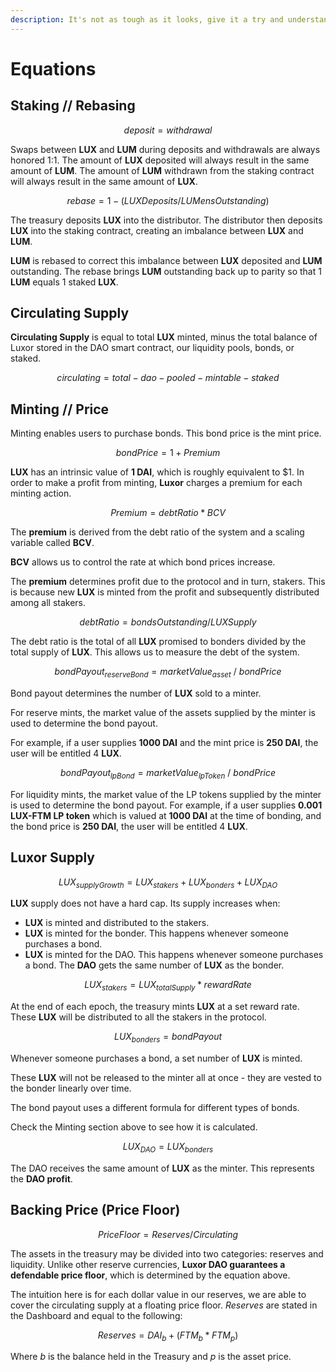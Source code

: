 ```yaml
---
description: It's not as tough as it looks, give it a try and understand how we operate.
---
```


# Equations

## Staking // Rebasing

$$
deposit = withdrawal
$$

Swaps between **LUX** and **LUM** during deposits and withdrawals are always honored 1:1. The amount of **LUX** deposited will always result in the same amount of **LUM**. The amount of **LUM** withdrawn from the staking contract will always result in the same amount of **LUX**.

$$
rebase = 1 - ( LUXDeposits / LUMens
Outstanding )
$$

The treasury deposits **LUX** into the distributor. The distributor then deposits **LUX** into the staking contract, creating an imbalance between **LUX** and **LUM**.&#x20;

**LUM** is rebased to correct this imbalance between **LUX** deposited and **LUM** outstanding. The rebase brings **LUM** outstanding back up to parity so that 1 **LUM** equals 1 staked **LUX**.

## Circulating Supply

**Circulating Supply** is equal to total **LUX** minted, minus the total balance of Luxor stored in the DAO smart contract, our liquidity pools, bonds, or staked.

$$
circulating = total - dao - pooled - mintable - staked
$$

## Minting // Price

Minting enables users to purchase bonds. This bond price is the mint price.

$$
bond Price = 1 + Premium
$$

**LUX** has an intrinsic value of **1 DAI**, which is roughly equivalent to $1. In order to make a profit from minting, **Luxor** charges a premium for each minting action.

$$
Premium = debt Ratio * BCV
$$

The **premium** is derived from the debt ratio of the system and a scaling variable called **BCV**.

**BCV** allows us to control the rate at which bond prices increase.

The **premium** determines profit due to the protocol and in turn, stakers. This is because new **LUX** is minted from the profit and subsequently distributed among all stakers.

$$
debt Ratio = bondsOutstanding/LUXSupply
$$

The debt ratio is the total of all **LUX** promised to bonders divided by the total supply of **LUX**. This allows us to measure the debt of the system.

$$
bondPayout_{reserveBond} = marketValue_{asset}\ /\ bondPrice
$$

Bond payout determines the number of **LUX** sold to a minter.&#x20;

For reserve mints, the market value of the assets supplied by the minter is used to determine the bond payout.&#x20;

For example, if a user supplies **1000 DAI** and the mint price is **250 DAI**, the user will be entitled 4 **LUX**.

$$
bondPayout_{lpBond} = marketValue_{lpToken}\ /\ bondPrice
$$

For liquidity mints, the market value of the LP tokens supplied by the minter is used to determine the bond payout. For example, if a user supplies **0.001 LUX-FTM LP token** which is valued at **1000 DAI** at the time of bonding, and the bond price is **250 DAI**, the user will be entitled 4 **LUX**.&#x20;

## **Luxor** Supply

$$
LUX_{supplyGrowth} = LUX_{stakers} + LUX_{bonders} + LUX_
{DAO}
$$

**LUX** supply does not have a hard cap. Its supply increases when:

* **LUX** is minted and distributed to the stakers.
* **LUX** is minted for the bonder. This happens whenever someone purchases a bond.
* **LUX** is minted for the DAO. This happens whenever someone purchases a bond. The **DAO** gets the same number of **LUX** as the bonder.

$$
LUX_{stakers} = LUX_{totalSupply} * rewardRate
$$

At the end of each epoch, the treasury mints **LUX** at a set reward rate. These **LUX** will be distributed to all the stakers in the protocol.&#x20;

$$
LUX_{bonders} = bondPayout
$$

Whenever someone purchases a bond, a set number of **LUX** is minted.&#x20;

These **LUX** will not be released to the minter all at once - they are vested to the bonder linearly over time.&#x20;

The bond payout uses a different formula for different types of bonds.&#x20;

Check the Minting section above to see how it is calculated.

$$
LUX_{DAO} = LUX_{bonders}
$$

The DAO receives the same amount of **LUX** as the minter. This represents the **DAO profit**.

## **Backing Price (Price Floor)**

$$
Price Floor = Reserves / Circulating
$$

The assets in the treasury may be divided into two categories: reserves and liquidity. Unlike other reserve currencies, **Luxor DAO guarantees a defendable price floor**, which is determined by the equation above.

The intuition here is for each dollar value in our reserves, we are able to cover the circulating supply at a floating price floor. _Reserves_ are stated in the Dashboard and equal to the following:

$$
Reserves = DAI_b + (FTM_b * FTM_p)
$$

Where _b_ is the balance held in the Treasury and _p_ is the asset price.
